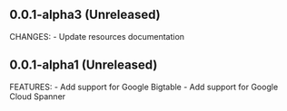 ## 0.0.1-alpha3 (Unreleased)

CHANGES:
    - Update resources documentation

## 0.0.1-alpha1 (Unreleased)

FEATURES:
    - Add support for Google Bigtable
    - Add support for Google Cloud Spanner